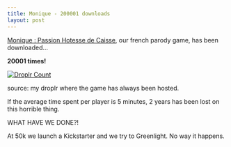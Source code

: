 ```yaml
---
title: Monique - 200001 downloads
layout: post
---
```


[Monique : Passion Hotesse de Caisse](http://dmayance.com/monique-passion-hotesse-de-caisse/), our french parody game, has been downloaded...

**20001 times!**

[  ![Droplr Count][url_count]  ][url_count]

source: my droplr where the game has always been hosted.

If the average time spent per player is 5 minutes, 2 years has been lost on this horrible thing.

WHAT HAVE WE DONE?!

At 50k we launch a Kickstarter and we try to Greenlight. No way it happens. 


[url_count]: {{site.url}}/static/content/posts/2013-10-14/droplr.png
